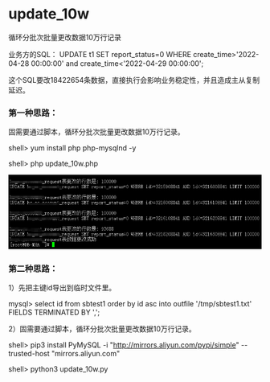 # update_10w
循环分批次批量更改数据10万行记录

业务方的SQL：
UPDATE t1 SET report_status=0 WHERE create_time>'2022-04-28 00:00:00' and  create_time<'2022-04-29 00:00:00';

这个SQL要改18422654条数据，直接执行会影响业务稳定性，并且造成主从复制延迟。

### 第一种思路：
固需要通过脚本，循环分批次批量更改数据10万行记录。

shell> yum install php php-mysqlnd -y

shell> php update_10w.php

![image](https://raw.githubusercontent.com/hcymysql/update_10w/main/update_10w.png)

### 第二种思路：

1）先把主键id导出到临时文件里。

mysql> select id from sbtest1 order by id asc into outfile '/tmp/sbtest1.txt' FIELDS TERMINATED BY ',';

2）固需要通过脚本，循环分批次批量更改数据10万行记录。

shell> pip3 install PyMySQL -i "http://mirrors.aliyun.com/pypi/simple"  --trusted-host "mirrors.aliyun.com"

shell> python3 update_10w.py

